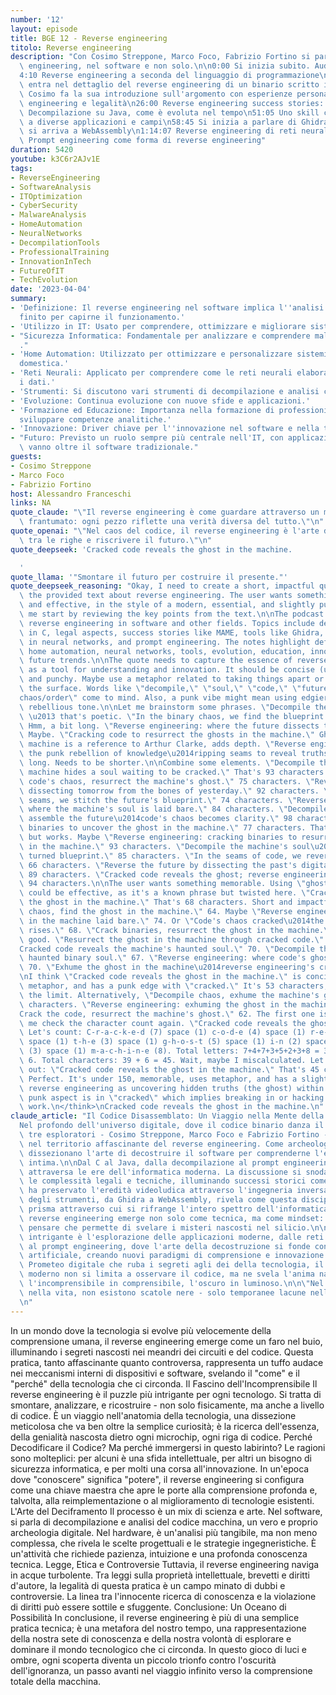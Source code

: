 ```yaml
---
number: '12'
layout: episode
title: BGE 12 - Reverse engineering
titolo: Reverse engineering
description: "Con Cosimo Streppone, Marco Foco, Fabrizio Fortino si parla di reverse\
  \ engineering, nel software e non solo.\n\n0:00 Si inizia subito. Audio basso.\n\
  4:10 Reverse engineering a seconda del linguaggio di programmazione\n6:00 Marco\
  \ entra nel dettaglio del reverse engineering di un binario scritto in C.\n9:21\
  \ Cosimo fa la sua introduzione sull'argomento con esperienze personali\n21:46 Reverse\
  \ engineering e legalità\n26:00 Reverse engineering success stories: MAME\n38:01\
  \ Decompilazione su Java, come è evoluta nel tempo\n51:05 Uno skill che si applica\
  \ a diverse applicazioni e campi\n58:45 Si inizia a parlare di Ghidra\n1:08:25 e\
  \ si arriva a WebAssembly\n1:14:07 Reverse engineering di reti neurali\n1:26:03\
  \ Prompt engineering come forma di reverse engineering"
duration: 5420
youtube: k3C6r2AJv1E
tags:
- ReverseEngineering
- SoftwareAnalysis
- ITOptimization
- CyberSecurity
- MalwareAnalysis
- HomeAutomation
- NeuralNetworks
- DecompilationTools
- ProfessionalTraining
- InnovationInTech
- FutureOfIT
- TechEvolution
date: '2023-04-04'
summary:
- 'Definizione: Il reverse engineering nel software implica l''analisi di un prodotto
  finito per capirne il funzionamento.'
- 'Utilizzo in IT: Usato per comprendere, ottimizzare e migliorare sistemi esistenti.'
- "Sicurezza Informatica: Fondamentale per analizzare e comprendere malware e vulnerabilità\
  ."
- 'Home Automation: Utilizzato per ottimizzare e personalizzare sistemi di automazione
  domestica.'
- 'Reti Neurali: Applicato per comprendere come le reti neurali elaborano e interpretano
  i dati.'
- 'Strumenti: Si discutono vari strumenti di decompilazione e analisi come Ghidra.'
- 'Evoluzione: Continua evoluzione con nuove sfide e applicazioni.'
- 'Formazione ed Educazione: Importanza nella formazione di professionisti IT per
  sviluppare competenze analitiche.'
- 'Innovazione: Driver chiave per l''innovazione nel software e nella tecnologia.'
- "Futuro: Previsto un ruolo sempre più centrale nell'IT, con applicazioni che\
  \ vanno oltre il software tradizionale."
guests:
- Cosimo Streppone
- Marco Foco
- Fabrizio Fortino
host: Alessandro Franceschi
links: NA
quote_claude: "\"Il reverse engineering è come guardare attraverso un muro di vetro\
  \ frantumato: ogni pezzo riflette una verità diversa del tutto.\"\n"
quote_openai: "\"Nel caos del codice, il reverse engineering è l'arte di leggere\
  \ tra le righe e riscrivere il futuro.\"\n"
quote_deepseek: 'Cracked code reveals the ghost in the machine.

  '
quote_llama: '"Smontare il futuro per costruire il presente."'
quote_deepseek_reasoning: "Okay, I need to create a short, impactful quote based on\
  \ the provided text about reverse engineering. The user wants something memorable\
  \ and effective, in the style of a modern, essential, and slightly punk poet. Let\
  \ me start by reviewing the key points from the text.\n\nThe podcast episode discusses\
  \ reverse engineering in software and other fields. Topics include decompiling binaries\
  \ in C, legal aspects, success stories like MAME, tools like Ghidra, applications\
  \ in neural networks, and prompt engineering. The notes highlight definition, cybersecurity,\
  \ home automation, neural networks, tools, evolution, education, innovation, and\
  \ future trends.\n\nThe quote needs to capture the essence of reverse engineering\
  \ as a tool for understanding and innovation. It should be concise (under 150 characters)\
  \ and punchy. Maybe use a metaphor related to taking things apart or seeing beneath\
  \ the surface. Words like \"decompile,\" \"soul,\" \"code,\" \"future/past,\" \"\
  chaos/order\" come to mind. Also, a punk vibe might mean using edgier terms or a\
  \ rebellious tone.\n\nLet me brainstorm some phrases. \"Decompile the soul of machines\"\
  \ \u2013 that's poetic. \"In the binary chaos, we find the blueprint of tomorrow.\"\
  \ Hmm, a bit long. \"Reverse engineering: where the future dissects the past.\"\
  \ Maybe. \"Cracking code to resurrect the ghosts in the machine.\" Ghosts in the\
  \ machine is a reference to Arthur Clarke, adds depth. \"Reverse engineering is\
  \ the punk rebellion of knowledge\u2014ripping seams to reveal truths.\" Maybe too\
  \ long. Needs to be shorter.\n\nCombine some elements. \"Decompile the chaos: every\
  \ machine hides a soul waiting to be cracked.\" That's 93 characters. \"Crack the\
  \ code's chaos, resurrect the machine's ghost.\" 75 characters. \"Reverse engineering:\
  \ dissecting tomorrow from the bones of yesterday.\" 92 characters. \"In binary\
  \ seams, we stitch the future's blueprint.\" 74 characters. \"Reverse engineering:\
  \ where the machine's soul is laid bare.\" 84 characters. \"Decompile the past,\
  \ assemble the future\u2014code's chaos becomes clarity.\" 98 characters. \"Cracking\
  \ binaries to uncover the ghost in the machine.\" 77 characters. That's a reference\
  \ but works. Maybe \"Reverse engineering: cracking binaries to resurrect the ghost\
  \ in the machine.\" 93 characters. \"Decompile the machine's soul\u2014code's chaos\
  \ turned blueprint.\" 85 characters. \"In the seams of code, we reverse the future.\"\
  \ 66 characters. \"Reverse the future by dissecting the past's digital bones.\"\
  \ 89 characters. \"Cracked code reveals the ghost; reverse engineering is its exorcism.\"\
  \ 94 characters.\n\nThe user wants something memorable. Using \"ghost in the machine\"\
  \ could be effective, as it's a known phrase but twisted here. \"Cracking code resurrects\
  \ the ghost in the machine.\" That's 68 characters. Short and impactful. Or \"Decompile\
  \ chaos, find the ghost in the machine.\" 64. Maybe \"Reverse engineering: the ghost\
  \ in the machine laid bare.\" 74. Or \"Code's chaos cracked\u2014the machine's ghost\
  \ rises.\" 68. \"Crack binaries, resurrect the ghost in the machine.\" 68. That's\
  \ good. \"Resurrect the ghost in the machine through cracked code.\" 74. Maybe \"\
  Cracked code reveals the machine's haunted soul.\" 70. \"Decompile the machine's\
  \ haunted binary soul.\" 67. \"Reverse engineering: where code's ghosts are exhumed.\"\
  \ 70. \"Exhume the ghost in the machine\u2014reverse engineering's creed.\" 78.\n\
  \nI think \"Cracked code reveals the ghost in the machine.\" is concise, uses a\
  \ metaphor, and has a punk edge with \"cracked.\" It's 53 characters, well under\
  \ the limit. Alternatively, \"Decompile chaos, exhume the machine's ghost.\" 60\
  \ characters. \"Reverse engineering: exhuming the ghost in the machine.\" 69. \"\
  Crack the code, resurrect the machine's ghost.\" 62. The first one is strong. Let\
  \ me check the character count again. \"Cracked code reveals the ghost in the machine.\"\
  \ Let's count: C-r-a-c-k-e-d (7) space (1) c-o-d-e (4) space (1) r-e-v-e-a-l-s (7)\
  \ space (1) t-h-e (3) space (1) g-h-o-s-t (5) space (1) i-n (2) space (1) t-h-e\
  \ (3) space (1) m-a-c-h-i-n-e (8). Total letters: 7+4+7+3+5+2+3+8 = 39. Spaces:\
  \ 6. Total characters: 39 + 6 = 45. Wait, maybe I miscalculated. Let's write it\
  \ out: \"Cracked code reveals the ghost in the machine.\" That's 45 characters.\
  \ Perfect. It's under 150, memorable, uses metaphor, and has a slight edge. It encapsulates\
  \ reverse engineering as uncovering hidden truths (the ghost) within the code. The\
  \ punk aspect is in \"cracked\" which implies breaking in or hacking. This should\
  \ work.\n</think>\nCracked code reveals the ghost in the machine.\n"
claude_article: "Il Codice Disassemblato: Un Viaggio nella Mente della Macchina\n\n\
  Nel profondo dell'universo digitale, dove il codice binario danza il suo waltz matematico,\
  \ tre esploratori - Cosimo Streppone, Marco Foco e Fabrizio Fortino - si avventurano\
  \ nel territorio affascinante del reverse engineering. Come archeologi del futuro,\
  \ dissezionano l'arte di decostruire il software per comprenderne l'essenza più\
  \ intima.\n\nDal C al Java, dalla decompilazione al prompt engineering, il viaggio\
  \ attraversa le ere dell'informatica moderna. La discussione si snoda attraverso\
  \ le complessità legali e tecniche, illuminando successi storici come MAME, che\
  \ ha preservato l'eredità videoludica attraverso l'ingegneria inversa.\n\nL'evoluzione\
  \ degli strumenti, da Ghidra a WebAssembly, rivela come questa disciplina sia un\
  \ prisma attraverso cui si rifrange l'intero spettro dell'informatica moderna. Il\
  \ reverse engineering emerge non solo come tecnica, ma come mindset: un modo di\
  \ pensare che permette di svelare i misteri nascosti nel silicio.\n\nParticolarmente\
  \ intrigante è l'esplorazione delle applicazioni moderne, dalle reti neurali\
  \ al prompt engineering, dove l'arte della decostruzione si fonde con l'intelligenza\
  \ artificiale, creando nuovi paradigmi di comprensione e innovazione.\n\nCome un\
  \ Prometeo digitale che ruba i segreti agli dei della tecnologia, il reverse engineer\
  \ moderno non si limita a osservare il codice, ma ne svela l'anima nascosta, trasformando\
  \ l'incomprensibile in comprensibile, l'oscuro in luminoso.\n\n\"Nel codice, come\
  \ nella vita, non esistono scatole nere - solo temporanee lacune nella nostra comprensione.\"\
  \n"
---
```

In un mondo dove la tecnologia si evolve più velocemente della comprensione umana, il reverse engineering emerge come un faro nel buio, illuminando i segreti nascosti nei meandri dei circuiti e del codice. Questa pratica, tanto affascinante quanto controversa, rappresenta un tuffo audace nei meccanismi interni di dispositivi e software, svelando il "come" e il "perché" della tecnologia che ci circonda.
Il Fascino dell'Incomprensibile
Il reverse engineering è il puzzle più intrigante per ogni tecnologo. Si tratta di smontare, analizzare, e ricostruire - non solo fisicamente, ma anche a livello di codice. È un viaggio nell'anatomia della tecnologia, una dissezione meticolosa che va ben oltre la semplice curiosità; è la ricerca dell'essenza, della genialità nascosta dietro ogni microchip, ogni riga di codice.
Perché Decodificare il Codice?
Ma perché immergersi in questo labirinto? Le ragioni sono molteplici: per alcuni è una sfida intellettuale, per altri un bisogno di sicurezza informatica, e per molti una corsa all'innovazione. In un'epoca dove "conoscere" significa "potere", il reverse engineering si configura come una chiave maestra che apre le porte alla comprensione profonda e, talvolta, alla reimplementazione o al miglioramento di tecnologie esistenti.
L'Arte del Deciframento
Il processo è un mix di scienza e arte. Nel software, si parla di decompilazione e analisi del codice macchina, un vero e proprio archeologia digitale. Nel hardware, è un'analisi più tangibile, ma non meno complessa, che rivela le scelte progettuali e le strategie ingegneristiche. È un'attività che richiede pazienza, intuizione e una profonda conoscenza tecnica.
Legge, Etica e Controversie
Tuttavia, il reverse engineering naviga in acque turbolente. Tra leggi sulla proprietà intellettuale, brevetti e diritti d'autore, la legalità di questa pratica è un campo minato di dubbi e controversie. La linea tra l'innocente ricerca di conoscenza e la violazione di diritti può essere sottile e sfuggente.
Conclusione: Un Oceano di Possibilità
In conclusione, il reverse engineering è più di una semplice pratica tecnica; è una metafora del nostro tempo, una rappresentazione della nostra sete di conoscenza e della nostra volontà di esplorare e dominare il mondo tecnologico che ci circonda. In questo gioco di luci e ombre, ogni scoperta diventa un piccolo trionfo contro l'oscurità dell'ignoranza, un passo avanti nel viaggio infinito verso la comprensione totale della macchina.